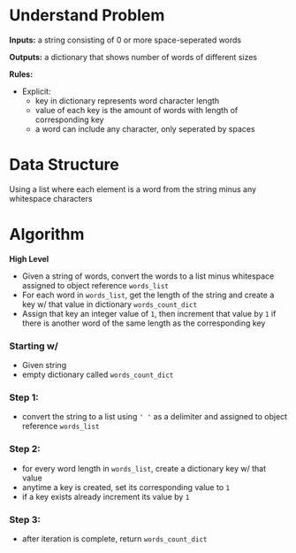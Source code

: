 # Understand Problem

**Inputs:** a string consisting of 0 or more space-seperated words  

**Outputs:** a dictionary that shows number of words of different sizes  

**Rules:**
- Explicit:
    - key in dictionary represents word character length
    - value of each key is the amount of words with length of corresponding key
    - a word can include any character, only seperated by spaces

# Data Structure

Using a list where each element is a word from the string minus any whitespace characters

# Algorithm

**High Level**  
- Given a string of words, convert the words to a list minus 
whitespace assigned to object reference `words_list`
- For each word in `words_list`, get the length of the string and 
create a key w/ that value in dictionary `words_count_dict`
- Assign that key an integer value of `1`, then increment that value by `1` 
if there is another word of the same length as the corresponding key

### Starting w/

- Given string
- empty dictionary called `words_count_dict`

### Step 1:

- convert the string to a list using `' '` as a delimiter and assigned 
to object reference `words_list`

### Step 2:

- for every word length in `words_list`, create a dictionary key w/ that value
- anytime a key is created, set its corresponding value to `1`
- if a key exists already increment its value by `1`

### Step 3:

- after iteration is complete, return `words_count_dict`